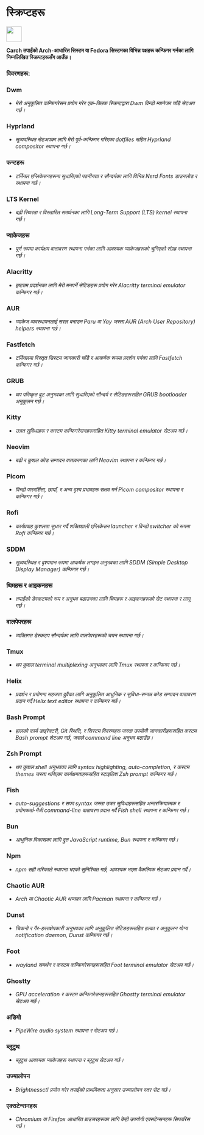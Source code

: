 # स्क्रिप्टहरू

<img src="https://cdn-icons-png.flaticon.com/128/3721/3721643.png" width="40" />

**Carch तपाईंको Arch-आधारित सिस्टम वा Fedora सिस्टमका विभिन्न पक्षहरू कन्फिगर गर्नका लागि निम्नलिखित स्क्रिप्टहरूसँग आउँछ।**

### विवरणहरू:

### Dwm
- *मेरो अनुकूलित कन्फिगरेसन प्रयोग गरेर एक-क्लिक स्क्रिप्टद्वारा Dwm विन्डो म्यानेजर चाँडै सेटअप गर्छ।*

### Hyprland
- *सुव्यवस्थित सेटअपका लागि मेरो पूर्व-कन्फिगर गरिएका dotfiles सहित Hyprland compositor स्थापना गर्छ।*

### फन्टहरू
- *टर्मिनल एप्लिकेसनहरूमा सुधारिएको पठनीयता र सौन्दर्यका लागि विभिन्न Nerd Fonts डाउनलोड र स्थापना गर्छ।*

### LTS Kernel
- *बढ़ी स्थिरता र विस्तारित समर्थनका लागि Long-Term Support (LTS) kernel स्थापना गर्छ।*

### प्याकेजहरू
- *पूर्ण रूपमा कार्यक्षम वातावरण स्थापना गर्नका लागि आवश्यक प्याकेजहरूको चुनिएको संग्रह स्थापना गर्छ।*

### Alacritty
- *इष्टतम प्रदर्शनका लागि मेरो मनपर्ने सेटिङहरू प्रयोग गरेर Alacritty terminal emulator कन्फिगर गर्छ।*

### AUR
- *प्याकेज व्यवस्थापनलाई सरल बनाउन Paru वा Yay जस्ता AUR (Arch User Repository) helpers स्थापना गर्छ।*

### Fastfetch
- *टर्मिनलमा विस्तृत सिस्टम जानकारी चाँडै र आकर्षक रूपमा प्रदर्शन गर्नका लागि Fastfetch कन्फिगर गर्छ।*

### GRUB
- *थप परिष्कृत बुट अनुभवका लागि सुधारिएको सौन्दर्य र सेटिङहरूसहित GRUB bootloader अनुकूलन गर्छ।*

### Kitty
- *उन्नत सुविधाहरू र कस्टम कन्फिगरेसनहरूसहित Kitty terminal emulator सेटअप गर्छ।*

### Neovim
- *बढी र कुशल कोड सम्पादन वातावरणका लागि Neovim स्थापना र कन्फिगर गर्छ।*

### Picom
- *विन्डो पारदर्शिता, छायाँ, र अन्य दृश्य प्रभावहरू सक्षम गर्न Picom compositor स्थापना र कन्फिगर गर्छ।*

### Rofi
- *कार्यप्रवाह कुशलता सुधार गर्दै शक्तिशाली एप्लिकेसन launcher र विन्डो switcher को रूपमा Rofi कन्फिगर गर्छ।*

### SDDM
- *सुव्यवस्थित र दृश्यमान रूपमा आकर्षक लगइन अनुभवका लागि SDDM (Simple Desktop Display Manager) कन्फिगर गर्छ।*

### थिमहरू र आइकनहरू
- *तपाईंको डेस्कटपको रूप र अनुभव बढाउनका लागि थिमहरू र आइकनहरूको सेट स्थापना र लागू गर्छ।*

### वालपेपरहरू
- *व्यक्तिगत डेस्कटप सौन्दर्यका लागि वालपेपरहरूको चयन स्थापना गर्छ।*

### Tmux
- *थप कुशल terminal multiplexing अनुभवका लागि Tmux स्थापना र कन्फिगर गर्छ।*

### Helix
- *प्रदर्शन र प्रयोगमा सहजता दुवैका लागि अनुकूलित आधुनिक र सुविधा-सम्पन्न कोड सम्पादन वातावरण प्रदान गर्दै Helix text editor स्थापना र कन्फिगर गर्छ।*

### Bash Prompt
- *हालको कार्य डाइरेक्टरी, Git स्थिति, र सिस्टम विवरणहरू जस्ता उपयोगी जानकारीहरूसहित कस्टम Bash prompt सेटअप गर्छ, जसले command line अनुभव बढाउँछ।*

### Zsh Prompt
- *थप कुशल shell अनुभवका लागि syntax highlighting, auto-completion, र कस्टम themes जस्ता थपिएका कार्यक्षमताहरूसहित स्टाइलिश Zsh prompt कन्फिगर गर्छ।*

### Fish 
- *auto-suggestions र सफा syntax जस्ता उन्नत सुविधाहरूसहित अन्तरक्रियात्मक र प्रयोगकर्ता-मैत्री command-line वातावरण प्रदान गर्दै Fish shell स्थापना र कन्फिगर गर्छ।*

### Bun  
- *आधुनिक विकासका लागि द्रुत JavaScript runtime, Bun स्थापना र कन्फिगर गर्छ।*  

### Npm  
- *npm सही तरिकाले स्थापना भएको सुनिश्चित गर्छ, आवश्यक भएमा वैकल्पिक सेटअप प्रदान गर्दै।*  

### Chaotic AUR
- *Arch मा Chaotic AUR थप्नका लागि Pacman स्थापना र कन्फिगर गर्छ।*

### Dunst
- *चिकनो र गैर-हस्तक्षेपकारी अनुभवका लागि अनुकूलित सेटिङहरूसहित हल्का र अनुकूलन योग्य notification daemon, Dunst कन्फिगर गर्छ।*

### Foot
- *wayland समर्थन र कस्टम कन्फिगरेसनहरूसहित Foot terminal emulator सेटअप गर्छ।*

### Ghostty
- *GPU acceleration र कस्टम कन्फिगरेसनहरूसहित Ghostty terminal emulator सेटअप गर्छ।*

### अडियो
- *PipeWire audio system स्थापना र सेटअप गर्छ।*

### ब्लुटुथ
- *ब्लुटुथ आवश्यक प्याकेजहरू स्थापना र ब्लुटुथ सेटअप गर्छ।*

### उज्यालोपन 
- *Brightnessctl प्रयोग गरेर तपाईंको प्राथमिकता अनुसार उज्यालोपन स्तर सेट गर्छ।* 

### एक्सटेन्सनहरू
- *Chromium वा Firefox आधारित ब्राउजरहरूका लागि केही उपयोगी एक्सटेन्सनहरू सिफारिस गर्छ।*